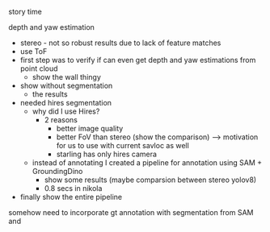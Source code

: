 story time 


depth and yaw estimation
- stereo - not so robust results due to lack of feature matches
- use ToF 
- first step was to verify if can even get depth and yaw estimations from point cloud 
	- show the wall thingy
- show without segmentation
	- the results 
- needed hires segmentation
	- why did I use Hires? 
		- 2 reasons
			- better image quality 
			- better FoV than stereo (show the comparison) --> motivation for us to use with current savloc as well
			- starling has only hires camera
	- instead of annotating I created a pipeline for annotation using SAM + GroundingDino
		- show some results (maybe comparsion between stereo yolov8)
		- 0.8 secs in nikola
- finally show the entire pipeline

somehow need to incorporate gt annotation with segmentation from SAM and 